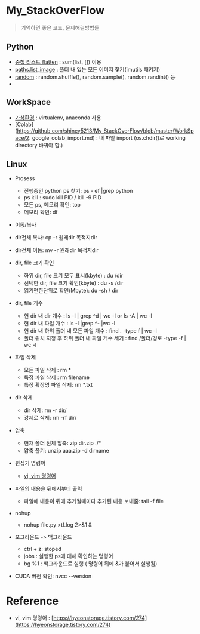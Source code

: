 # My_StackOverFlow

> 기억하면 좋은 코드, 문제해결방법들 
>
## Python
- [중첩 리스트 flatten](https://github.com/shiney5213/My_StackOverFlow/blob/master/1.%20python-list_flatten.ipynb) :  sum(list, [])  이용
- [paths.list_image](https://github.com/shiney5213/My_StackOverFlow/blob/master/2.%20python-fine_imga_in_dir.ipynb) : 폴더 내 있는 모든 이미지 찾기(imutils 패키지)
- [random](https://github.com/shiney5213/My_StackOverFlow/blob/master/3.%20python-list_random_shuffle_.ipynb) : random.shuffle(), random.sample(), random.randint() 등
- 



## WorkSpace
- [가상환경](https://github.com/shiney5213/My_StackOverFlow/blob/master/WorkSpace/1.%20virtualenv.md) : virtualenv, anaconda 사용
- [Colab](https://github.com/shiney5213/My_StackOverFlow/blob/master/WorkSpace/2. google_colab_import.md) : 내 파일 import (os.chdir()로 working directory 바꿔야 함.)



## Linux
- Prosess
	- 진행중인 python ps 찾기: ps - ef |grep python
	- ps  kill : sudo kill PID / kill -9 PID
	- 모든 ps, 메모리 확인: top
	- 메모리 확인: df
-  이동/복사
  - dir전체 복사: cp -r 원래dir 목적지dir
  - dir전체 이동: mv -r 원래dir 목적지dir
- dir, file 크기 확인
	- 하위 dir, file 크기 모두 표시(kbyte) : du /dir
	- 선택한 dir, file 크기 확인(kbyte) : du -s /dir
	- 읽기편한단위로 확인(Mbyte): du -sh / dir
- dir, file 개수
	- 현 dir 내 dir 개수 : ls -l | grep ^d | wc -l      or        ls -A | wc -l     
	- 현 dir 내 파일 개수 : ls -l |grep ^- |wc -l    
	- 현 dir 내 하위 폴더 내 모든 파일 개수 : find . -type f | wc -l
	-   폴더 위치 지정 후 하위 폴더 내  파일 개수 세기 : find /폴더/경로 -type -f | wc -l
- 파일 삭제
	- 모든 파일 삭제 : rm \*
	- 특정 파일 삭제 :  rm filename
	- 특정 확장명 파일 삭제: rm \*.txt
- dir 삭제
	- dir 삭제: rm -r dir/
	- 강제로 삭제: rm -rf dir/
- 압축
	- 현재 폴더 전체 압축: zip dir.zip ./\*
	- 압축 풀기: unzip aaa.zip -d dirname
- 편집기 명령어
  - [vi, vim 명령어](https://hyeonstorage.tistory.com/274)
- 파일의 내용을 뒤에서부터 출력
  - 파일에 내용이 뒤에 추가될때마다 추가된 내용 보내줌: tail -f file
- nohup 
  - nohup file.py >tf.log  2>&1 &

- 포그라운드 -> 백그라운드
  - ctrl + z: stoped
  - jobs : 실행한 ps에 대해 확인하는 명령어
  - bg %1 : 백그라운드로 실행 ( 명령어 뒤에 &가 붙어서 실행됨)
- CUDA 버전 확인: nvcc --version





# Reference

- vi, vim 명령어 : [https://hyeonstorage.tistory.com/274](https://hyeonstorage.tistory.com/274)

